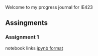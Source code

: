 Welcome to my progress journal for IE423

## Assingments
### Assignment 1
notebook links
[ipynb format](https://bu-ie-423.github.io/fall-23-utkuboyar/ie423_hw1.ipynb)
